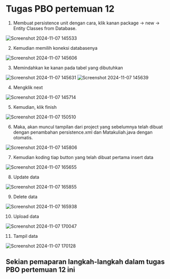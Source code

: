 # Tugas PBO pertemuan 12

1. Membuat persistence unit dengan cara, klik kanan package →  new → Entity Classes from Database.

![Screenshot 2024-11-07 145533](https://github.com/user-attachments/assets/6d2f25f4-8e08-40a8-8644-b7800544b3e7)

2. Kemudian memilih koneksi databasenya

![Screenshot 2024-11-07 145606](https://github.com/user-attachments/assets/36ae87f3-d074-43dd-86f5-448fc8e6a461)

3. Memindahkan ke kanan pada tabel yang dibutuhkan

![Screenshot 2024-11-07 145631](https://github.com/user-attachments/assets/b4cd562c-42e3-4bf3-9431-dc906c5dff62)
![Screenshot 2024-11-07 145639](https://github.com/user-attachments/assets/37d3a966-6a78-4d35-ab46-921c69e2f76a)

4. Mengklik next

![Screenshot 2024-11-07 145714](https://github.com/user-attachments/assets/77cb7d3f-233f-41fa-92d2-5c9276df1601)

5. Kemudian, klik finish

![Screenshot 2024-11-07 150510](https://github.com/user-attachments/assets/e1061d0e-ca1e-4869-81be-a9568ca0b3e3)

6. Maka, akan muncul tampilan dari project yang sebelumnya telah dibuat dengan penambahan persistence.xml dan Matakuliah.java dengan otomatis.

![Screenshot 2024-11-07 145806](https://github.com/user-attachments/assets/a4aed424-f232-4adf-9275-86471002ddfc)

7. Kemudian koding tiap button yang telah dibuat pertama insert data

![Screenshot 2024-11-07 165655](https://github.com/user-attachments/assets/219f48c1-6293-4ce9-9176-0b512139ce48)

8. Update data

![Screenshot 2024-11-07 165855](https://github.com/user-attachments/assets/61c060f9-de32-48e7-9623-97985a5bcef1)

9. Delete data

![Screenshot 2024-11-07 165938](https://github.com/user-attachments/assets/159e909e-4cf2-4a70-b3b5-dd0801d61f1e)

10. Upload data

![Screenshot 2024-11-07 170047](https://github.com/user-attachments/assets/61e9d9bf-7dce-4f3c-a877-2752770a54c1)

11. Tampil data

![Screenshot 2024-11-07 170128](https://github.com/user-attachments/assets/e7fb3e1f-4286-4425-b7d5-fdae97a4abc7)

## Sekian pemaparan langkah-langkah dalam tugas PBO pertemuan 12 ini










